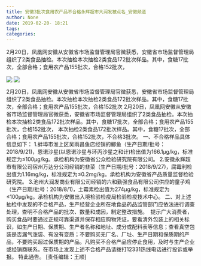 ```yaml
---
title: 安徽3批次食用农产品不合格永辉超市大润发被点名_安徽频道
author: None
date: 2019-02-20- 18:21
tags: 
categories: 
---
```

2月20日，凤凰网安徽从安徽省市场监督管理局官微获悉，安徽省市场监督管理局组织了2类食品抽检。本次抽检本次抽检2类食品172批次样品。其中，食糖17批次，全部合格；食用农产品155批次，合格152批次，
<!-- more -->
                
<img align="center" border="0" src="http://p1.ifengimg.com/a/2019_08/2b86a43d3ea41ff_size52_w861_h464.jpg" />
                
<img align="center" border="0" src="http://p2.ifengimg.com/a/2016/0810/204c433878d5cf9size1_w16_h16.png" />
            
2月20日，凤凰网安徽从安徽省市场监督管理局官微获悉，安徽省市场监督管理局组织了2类食品抽检。本次抽检本次抽检2类食品172批次样品。其中，食糖17批次，全部合格；食用农产品155批次，合格152批次
2月20日，凤凰网安徽从安徽省市场监督管理局官微获悉，安徽省市场监督管理局组织了2类食品抽检。本次抽检本次抽检2类食品172批次样品。其中，食糖17批次，全部合格；食用农产品155批次，合格152批次，
本次抽检2类食品172批次样品。其中，食糖17批次，全部合格；食用农产品155批次，合格152批次，不合格3批次。
一、不合格样品具体信息如下：
1.蚌埠市淮上区吴雨昌鱼店经销的鲫鱼（生产日期/批号：2018/9/21)，恩诺沙星(以恩诺沙星与环丙沙星之和计)检出值为166.1μg/kg，标准规定为≤100μg/kg。承检机构为安徽省公众检验研究院有限公司。
2.安徽永辉超市有限公司宿州万达分公司经销的韭菜（生产日期/批号：2018/9/27)，腐霉利检出值为1.16mg/kg，标准规定为≤0.2mg/kg。承检机构为安徽省产品质量监督检验研究院。
3.池州大润发商业有限公司经销的六和勤强食品有限公司供应的童子鸡（生产日期/批号：2018/8/1)，土霉素检出值为274μg/kg，标准规定为≤100μg/kg。承检机构为安徽出入境检验检疫局检验检疫技术中心。
二、对上述抽检中发现的不合格产品，生产经营企业所在地食品药品监管部门应依法进行调查处理，查明不合格产品的批次、数量和成因，制定整改措施。 
提示广大消费者，购买食品时要通过正规可靠渠道并保存相应购物凭证，要看清外包装上的相关标识，如生产日期、保质期、生产者名称和地址、成分或配料表等信息；查看真空包装是否漏气涨袋、有没有变质；不要购买无厂名、厂址、生产日期和保质期的产品，不要购买超过保质期的产品。凡购买不合格产品应停止食用，及时与生产企业或经销商联系。在市场上发现上述不合格产品请拨打12331热线电话进行投诉或举报。
特此通告。
[责任编辑：王顺]
            
